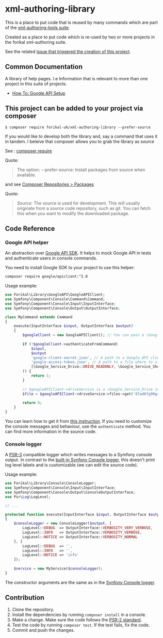 # xml-authoring-library

This is a place to put code that is reused by many commands which are part of the [xml-authoring-tools suite](https://github.com/forikal-uk/xml-authoring-tools).

Created as a place to put code which is re-used by two or more projects in the forikal xml-authoring suite.

See the related [Issue that triggered the creation of this project](https://github.com/forikal-uk/xml-authoring-tools/issues/3).

## Common Documentation

A library of help pages. I.e Information that is relevant to more than one project in this suite of projects.

- [How To: Google API Setup](https://github.com/forikal-uk/xml-authoring-library/blob/master/HowTo-GoogleAPISetup.md)

## This project can be added to your project via composer

```
$ composer require forikal-uk/xml-authoring-library --prefer-source
```

If you would like to develop both the library and, say a command that uses it in tandem. I beleive that composer allows you to grab the library as *source*

See : [composer require](https://getcomposer.org/doc/03-cli.md#require)

Quote:
> The option:
> --prefer-source: Install packages from source when available.

and see [Composer Repositories > Packages](https://getcomposer.org/doc/05-repositories.md#package)

Quote:
> *Source*: The source is used for development. This will usually originate from a source code repository, such as git. You can fetch this when you want to modify the downloaded package.

## Code Reference

### Google API helper

An abstraction over [Google API SDK](https://github.com/google/google-api-php-client).
It helps to mock Google API in tests and authenticate users in console commands.

You need to install Google SDK to your project to use this helper:

```bash
composer require google/apiclient:^2.0
```

Usage example:

```php
use Forikal\Library\GoogleAPI\GoogleAPIClient;
use Symfony\Component\Console\Command\Command;
use Symfony\Component\Console\Input\InputInterface;
use Symfony\Component\Console\Output\OutputInterface;

class MyCommand extends Command
{
    execute(InputInterface $input, OutputInterface $output)
    {
        $googleClient = new GoogleAPIClient(); // You can pass a \Google_Client mock to the constructor. It will be used in the Google services.
        
        if (!$googleClient->authenticateFromCommand(
            $input,
            $output
            'google-client-secret.json', // A path to a Google API client secret file
            'google-access-token.json', // A path to a file where to store a Google API access token so the helper won't prompt to authenticate next time
            [\Google_Service_Drive::DRIVE_READONLY, \Google_Service_Sheets::SPREADSHEETS_READONLY] // A list of required permissions
        )) {
            return 1;
        }
        
        // $googleAPIClient->driveService is a \Google_Service_Drive instance. All the other services are available.
        $file = $googleAPIClient->driveService->files->get('87ad6fg90gr0m91c84');
        
        return 0;
    }
}
```

You can learn how to get it from [this instruction](HowTo-GoogleAPISetup.md).
If you need to customize the console messages and behaviour, use the `authenticate` method.
You can find more information in the source code. 

### Console logger

A [PSR-3](https://github.com/php-fig/log) compatible logger which writes messages to a Symfony console output.
In contrast to the [built-in Synfony Console logger](https://symfony.com/doc/3.4/components/console/logger.html), this doesn't print log level labels and is customizable (we can edit the source code).

Usage example:

```php
use Forikal\Library\Console\ConsoleLogger;
use Symfony\Component\Console\Input\InputInterface;
use Symfony\Component\Console\Output\ConsoleOutputInterface;
use Psr\Log\LogLevel;

// ...

protected function execute(InputInterface $input, OutputInterface $output)
{
    $consoleLogger = new ConsoleLogger($output, [
        LogLevel::DEBUG  => OutputInterface::VERBOSITY_VERY_VERBOSE,
        LogLevel::INFO   => OutputInterface::VERBOSITY_VERBOSE,
        LogLevel::NOTICE => OutputInterface::VERBOSITY_NORMAL
    ], [
        LogLevel::DEBUG  => '',
        LogLevel::INFO   => '',
        LogLevel::NOTICE => 'info'
    ]);
    
    $service = new MyService($consoleLogger);
}
```

The constructor arguments are the same as in the [Synfony Console logger](https://symfony.com/doc/3.4/components/console/logger.html).

## Contribution

1. Clone the repository.
2. Install the dependencies by running `composer install` in a console.
3. Make a change. Make sure the code follows the [PSR-2 standard](https://github.com/php-fig/fig-standards/blob/master/accepted/PSR-2-coding-style-guide.md).
4. Test the code by running `composer test`. If the test fails, fix the code.
5. Commit and push the changes.
